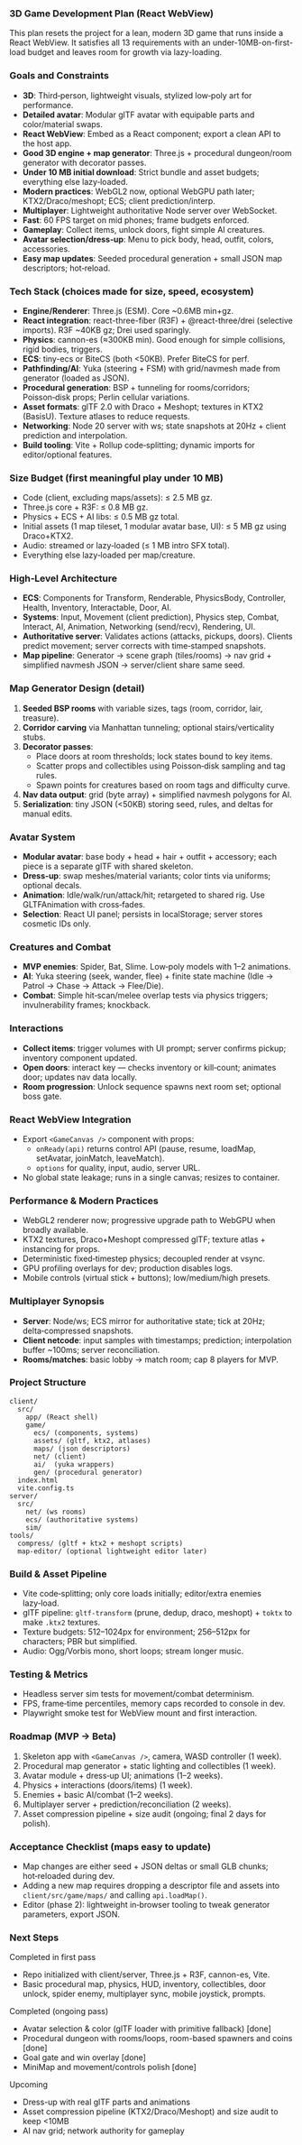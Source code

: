 ### 3D Game Development Plan (React WebView)

This plan resets the project for a lean, modern 3D game that runs inside a React WebView. It satisfies all 13 requirements with an under-10MB-on-first-load budget and leaves room for growth via lazy-loading.

### Goals and Constraints
- **3D**: Third‑person, lightweight visuals, stylized low‑poly art for performance.
- **Detailed avatar**: Modular glTF avatar with equipable parts and color/material swaps.
- **React WebView**: Embed as a React component; export a clean API to the host app.
- **Good 3D engine + map generator**: Three.js + procedural dungeon/room generator with decorator passes.
- **Under 10 MB initial download**: Strict bundle and asset budgets; everything else lazy‑loaded.
- **Modern practices**: WebGL2 now, optional WebGPU path later; KTX2/Draco/meshopt; ECS; client prediction/interp.
- **Multiplayer**: Lightweight authoritative Node server over WebSocket.
- **Fast**: 60 FPS target on mid phones; frame budgets enforced.
- **Gameplay**: Collect items, unlock doors, fight simple AI creatures.
- **Avatar selection/dress‑up**: Menu to pick body, head, outfit, colors, accessories.
- **Easy map updates**: Seeded procedural generation + small JSON map descriptors; hot‑reload.

### Tech Stack (choices made for size, speed, ecosystem)
- **Engine/Renderer**: Three.js (ESM). Core ~0.6MB min+gz.
- **React integration**: react-three-fiber (R3F) + @react-three/drei (selective imports). R3F ~40KB gz; Drei used sparingly.
- **Physics**: cannon-es (≈300KB min). Good enough for simple collisions, rigid bodies, triggers.
- **ECS**: tiny-ecs or BiteCS (both <50KB). Prefer BiteCS for perf.
- **Pathfinding/AI**: Yuka (steering + FSM) with grid/navmesh made from generator (loaded as JSON).
- **Procedural generation**: BSP + tunneling for rooms/corridors; Poisson‑disk props; Perlin cellular variations.
- **Asset formats**: glTF 2.0 with Draco + Meshopt; textures in KTX2 (BasisU). Texture atlases to reduce requests.
- **Networking**: Node 20 server with ws; state snapshots at 20Hz + client prediction and interpolation.
- **Build tooling**: Vite + Rollup code‑splitting; dynamic imports for editor/optional features.

### Size Budget (first meaningful play under 10 MB)
- Code (client, excluding maps/assets): ≤ 2.5 MB gz.
- Three.js core + R3F: ≤ 0.8 MB gz.
- Physics + ECS + AI libs: ≤ 0.5 MB gz total.
- Initial assets (1 map tileset, 1 modular avatar base, UI): ≤ 5 MB gz using Draco+KTX2.
- Audio: streamed or lazy‑loaded (≤ 1 MB intro SFX total).
- Everything else lazy‑loaded per map/creature.

### High‑Level Architecture
- **ECS**: Components for Transform, Renderable, PhysicsBody, Controller, Health, Inventory, Interactable, Door, AI.
- **Systems**: Input, Movement (client prediction), Physics step, Combat, Interact, AI, Animation, Networking (send/recv), Rendering, UI.
- **Authoritative server**: Validates actions (attacks, pickups, doors). Clients predict movement; server corrects with time‑stamped snapshots.
- **Map pipeline**: Generator → scene graph (tiles/rooms) → nav grid + simplified navmesh JSON → server/client share same seed.

### Map Generator Design (detail)
1. **Seeded BSP rooms** with variable sizes, tags (room, corridor, lair, treasure).
2. **Corridor carving** via Manhattan tunneling; optional stairs/verticality stubs.
3. **Decorator passes**:
   - Place doors at room thresholds; lock states bound to key items.
   - Scatter props and collectibles using Poisson‑disk sampling and tag rules.
   - Spawn points for creatures based on room tags and difficulty curve.
4. **Nav data output**: grid (byte array) + simplified navmesh polygons for AI.
5. **Serialization**: tiny JSON (<50KB) storing seed, rules, and deltas for manual edits.

### Avatar System
- **Modular avatar**: base body + head + hair + outfit + accessory; each piece is a separate glTF with shared skeleton.
- **Dress‑up**: swap meshes/material variants; color tints via uniforms; optional decals.
- **Animation**: Idle/walk/run/attack/hit; retargeted to shared rig. Use GLTFAnimation with cross‑fades.
- **Selection**: React UI panel; persists in localStorage; server stores cosmetic IDs only.

### Creatures and Combat
- **MVP enemies**: Spider, Bat, Slime. Low‑poly models with 1–2 animations.
- **AI**: Yuka steering (seek, wander, flee) + finite state machine (Idle → Patrol → Chase → Attack → Flee/Die).
- **Combat**: Simple hit‑scan/melee overlap tests via physics triggers; invulnerability frames; knockback.

### Interactions
- **Collect items**: trigger volumes with UI prompt; server confirms pickup; inventory component updated.
- **Open doors**: interact key — checks inventory or kill‑count; animates door; updates nav data locally.
- **Room progression**: Unlock sequence spawns next room set; optional boss gate.

### React WebView Integration
- Export `<GameCanvas />` component with props:
  - `onReady(api)` returns control API (pause, resume, loadMap, setAvatar, joinMatch, leaveMatch).
  - `options` for quality, input, audio, server URL.
- No global state leakage; runs in a single canvas; resizes to container.

### Performance & Modern Practices
- WebGL2 renderer now; progressive upgrade path to WebGPU when broadly available.
- KTX2 textures, Draco+Meshopt compressed glTF; texture atlas + instancing for props.
- Deterministic fixed‑timestep physics; decoupled render at vsync.
- GPU profiling overlays for dev; production disables logs.
- Mobile controls (virtual stick + buttons); low/medium/high presets.

### Multiplayer Synopsis
- **Server**: Node/ws; ECS mirror for authoritative state; tick at 20Hz; delta‑compressed snapshots.
- **Client netcode**: input samples with timestamps; prediction; interpolation buffer ~100ms; server reconciliation.
- **Rooms/matches**: basic lobby → match room; cap 8 players for MVP.

### Project Structure
```
client/
  src/
    app/ (React shell)
    game/
      ecs/ (components, systems)
      assets/ (gltf, ktx2, atlases)
      maps/ (json descriptors)
      net/ (client)
      ai/  (yuka wrappers)
      gen/ (procedural generator)
  index.html
  vite.config.ts
server/
  src/
    net/ (ws rooms)
    ecs/ (authoritative systems)
    sim/
tools/
  compress/ (gltf + ktx2 + meshopt scripts)
  map-editor/ (optional lightweight editor later)
```

### Build & Asset Pipeline
- Vite code‑splitting; only core loads initially; editor/extra enemies lazy‑load.
- glTF pipeline: `gltf-transform` (prune, dedup, draco, meshopt) + `toktx` to make `.ktx2` textures.
- Texture budgets: 512–1024px for environment; 256–512px for characters; PBR but simplified.
- Audio: Ogg/Vorbis mono, short loops; stream longer music.

### Testing & Metrics
- Headless server sim tests for movement/combat determinism.
- FPS, frame‑time percentiles, memory caps recorded to console in dev.
- Playwright smoke test for WebView mount and first interaction.

### Roadmap (MVP → Beta)
1. Skeleton app with `<GameCanvas />`, camera, WASD controller (1 week).
2. Procedural map generator + static lighting and collectibles (1 week).
3. Avatar module + dress‑up UI; animations (1–2 weeks).
4. Physics + interactions (doors/items) (1 week).
5. Enemies + basic AI/combat (1–2 weeks).
6. Multiplayer server + prediction/reconciliation (2 weeks).
7. Asset compression pipeline + size audit (ongoing; final 2 days for polish).

### Acceptance Checklist (maps easy to update)
- Map changes are either seed + JSON deltas or small GLB chunks; hot‑reloaded during dev.
- Adding a new map requires dropping a descriptor file and assets into `client/src/game/maps/` and calling `api.loadMap()`.
- Editor (phase 2): lightweight in‑browser tooling to tweak generator parameters, export JSON.

### Next Steps
Completed in first pass
- Repo initialized with client/server, Three.js + R3F, cannon-es, Vite.
- Basic procedural map, physics, HUD, inventory, collectibles, door unlock, spider enemy, multiplayer sync, mobile joystick, prompts.

Completed (ongoing pass)
- Avatar selection & color (glTF loader with primitive fallback) [done]
- Procedural dungeon with rooms/loops, room-based spawners and coins [done]
- Goal gate and win overlay [done]
- MiniMap and movement/controls polish [done]

Upcoming
- Dress-up with real glTF parts and animations
- Asset compression pipeline (KTX2/Draco/Meshopt) and size audit to keep <10MB
- AI nav grid; network authority for gameplay



